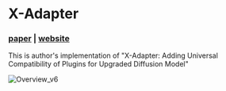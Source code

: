 # X-Adapter

### [**paper**]() | [**website**](showlab.github.io/X-Adapter/)

This is author's implementation of "X-Adapter: Adding Universal Compatibility of Plugins for Upgraded Diffusion Model"  <br>

![Overview_v6](https://github.com/showlab/X-Adapter/assets/152716091/fa1ef3e9-b3bc-4128-a533-db07866ed0d6)
